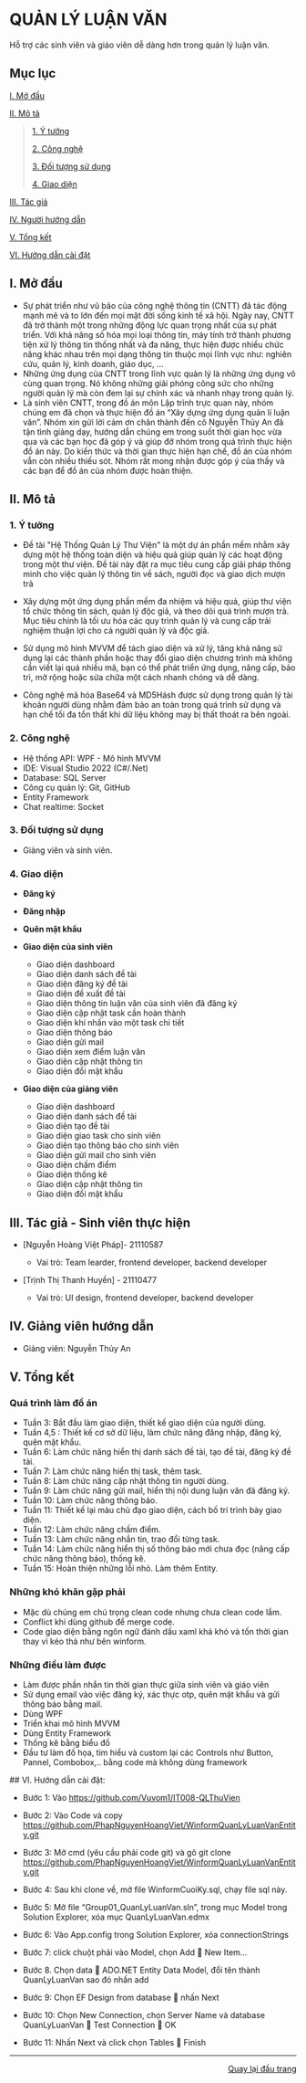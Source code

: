 <div id="Top"></div>

# QUẢN LÝ LUẬN VĂN
Hỗ trợ các sinh viên và giáo viên dễ dàng hơn trong quản lý luận văn.

## Mục lục

 [I. Mở đầu](#Modau)

 [II. Mô tả](#Mota)

> [1. Ý tưởng](#Ytuong)
>
> [2. Công nghệ](#Congnghe)
>
> [3. Đối tượng sử dụng](#Doituongsudung)
>
> [4. Giao diện](#Giaodien)

[III. Tác giả](#Tacgia)

[IV. Người hướng dẫn](#Nguoihuongdan)

[V. Tổng kết](#Tongket)

[VI. Hướng dẫn cài đặt](#Huongdancaidat)

<!-- MỞ ĐẦU -->
<div id="Modau"></div>

## I. Mở đầu
* Sự phát triển như vũ bão của công nghệ thông tin (CNTT) đã tác động mạnh mẽ và to lớn đến mọi mặt đời sống kinh tế xã hội. Ngày nay, CNTT đã trở thành một trong những động lực quan trọng nhất của sự phát triển. Với khả năng số hóa mọi loại thông tin, máy tính trở thành phương tiện xử lý thông tin thống nhất và đa năng, thực hiện được nhiều chức năng khác nhau trên mọi dạng thông tin thuộc mọi lĩnh vực như: nghiên cứu, quản lý, kinh doanh, giáo dục, ...
* Những ứng dụng của CNTT trong lĩnh vực quản lý là những ứng dụng vô cùng quan trọng. Nó không những giải phóng công sức cho những người quản lý mà còn đem lại sự chính xác và nhanh nhạy trong quản lý. 
* Là sinh viên CNTT, trong đồ án môn Lập trình trực quan này, nhóm chúng em đã chọn và thực hiện đồ án “Xây dựng ứng dụng quản lí luận văn”. 
Nhóm xin gửi lời cảm ơn chân thành đến cô Nguyễn Thủy An đã tận tình giảng dạy, hướng dẫn chúng em trong suốt thời gian học vừa qua và các bạn học đã góp ý và giúp đỡ nhóm trong quá trình thực hiện đồ án này.
Do kiến thức và thời gian thực hiện hạn chế, đồ án của nhóm vẫn còn nhiều thiếu sót. Nhóm rất mong nhận được góp ý của thầy và các bạn để đồ án của nhóm được hoàn thiện.

<!-- MÔ TẢ -->
<div id="Mota"></div>

## II. Mô tả

<!-- Ý TƯỞNG -->
<div id="Ytuong"></div>

### 1. Ý tưởng
* Đề tài "Hệ Thống Quản Lý Thư Viện" là một dự án phần mềm nhằm xây dựng một hệ thống toàn diện và hiệu quả giúp quản lý các hoạt động trong một thư viện. Đề tài này đặt ra mục tiêu cung cấp giải pháp thông minh cho việc quản lý thông tin về sách, người đọc và giao dịch mượn trả

* Xây dựng một ứng dụng phần mềm đa nhiệm và hiệu quả, giúp thư viện tổ chức thông tin sách, quản lý độc giả, và theo dõi quá trình mượn trả. Mục tiêu chính là tối ưu hóa các quy trình quản lý và cung cấp trải nghiệm thuận lợi cho cả người quản lý và độc giả.

* Sử dụng mô hình MVVM để tách giao diện và xử lý, tăng khả năng sử dụng lại các thành phần hoặc thay đổi giao diện chương trình mà không cần viết lại quá nhiều mã, bạn có thể phát triển ứng dụng, nâng cấp, bảo trì, mở rộng hoặc sửa chữa một cách nhanh chóng và dễ dàng.

* Công nghệ mã hóa Base64 và MD5Hásh được sử dụng trong quản lý tài khoản người dùng nhằm đảm bảo an toàn trong quá trình sử dụng và hạn chế tối đa tổn thất khi dữ liệu không may bị thất thoát ra bên ngoài.


<div id="Congnghe"></div>

### 2. Công nghệ
* Hệ thống API: WPF - Mô hình MVVM
* IDE: Visual Studio 2022 (C#/.Net)
* Database: SQL Server
* Công cụ quản lý: Git, GitHub
* Entity Framework
* Chat realtime: Socket

<div id="Doituongsudung"></div>

### 3. Đối tượng sử dụng
* Giảng viên và sinh viên.

<div id="Giaodien"></div>

### 4. Giao diện

* <strong>Đăng ký</strong>
* <strong>Đăng nhập</strong>
* <strong>Quên mật khẩu</strong>
* <strong>Giao diện của sinh viên</strong>
 
    * Giao diện dashboard
    * Giao diện danh sách đề tài
    * Giao diện đăng ký đề tài
    * Giao diện đề xuất đề tài
    * Giao diện thông tin luận văn của sinh viên đã đăng ký
    * Giao diện cập nhật task cần hoàn thành
    * Giao diện khi nhấn vào một task chi tiết
    * Giao diện thông báo
    * Giao diện gửi mail
    * Giao diện xem điểm luận văn
    * Giao diện cập nhật thông tin
    * Giao diện đổi mật khẩu
* <strong>Giao diện của giảng viên</strong>
    * Giao diện dashboard
    * Giao diện danh sách đề tài
    * Giao diện tạo đề tài
    * Giao diện giao task cho sinh viên
    * Giao diện tạo thông báo cho sinh viên
    * Giao diện gửi mail cho sinh viên
    * Giao diện chấm điểm
    * Giao diện thống kê
    * Giao diện cập nhật thông tin
    * Giao diện đổi mật khẩu

<!-- TÁC GIẢ -->
<div id="Tacgia"></div>

## III. Tác giả - Sinh viên thực hiện

* [Nguyễn Hoàng Việt Pháp]- 21110587
    * Vai trò: Team learder, frontend developer, backend developer

* [Trịnh Thị Thanh Huyền] - 21110477
    * Vai trò: UI design, frontend developer, backend developer

<!-- NGƯỜI HƯỚNG DẪN -->
<div id="Nguoihuongdan"></div>

## IV. Giảng viên hướng dẫn
* Giảng viên: Nguyễn Thủy An

<!-- TỔNG KẾT -->
<div id="Tongket"></div>

## V. Tổng kết
### Quá trình làm đồ án
* Tuần 3: Bắt đầu làm giao diện, thiết kế giao diện của người dùng.
* Tuần 4,5 : Thiết kế cơ sở dữ liệu, làm chức năng đăng nhập, đăng ký, quên mật khẩu.
* Tuần 6: Làm chức năng hiển thị danh sách đề tài, tạo đề tài, đăng ký đề tài.
* Tuần 7: Làm chức năng hiển thị task, thêm task.
* Tuần 8: Làm chức năng cập nhật thông tin người dùng.
* Tuần 9: Làm chức năng gửi mail, hiển thị nội dung luận văn đã đăng ký. 
* Tuần 10: Làm chức năng thông báo.
* Tuần 11: Thiết kế lại màu chủ đạo giao diện, cách bố trí trình bày giao diện.
* Tuần 12: Làm chức năng chấm điểm.
* Tuần 13: Làm chức năng nhắn tin, trao đổi từng task.
* Tuần 14: Làm chức năng hiển thị số thông báo mới chưa đọc (nâng cấp chức năng thông báo), thống kê.
* Tuần 15: Hoàn thiện những lỗi nhỏ. Làm thêm Entity.


### Những khó khăn gặp phải

* Mặc dù chúng em chú trọng clean code nhưng chưa clean code lắm.
* Conflict khi dùng github để merge code.
* Code giao diện bằng ngôn ngữ đánh dấu xaml khá khó và tốn thời gian thay vì kéo thả như bên winform.



### Những điều làm được

* Làm được phần nhắn tin thời gian thực giữa sinh viên và giáo viên
* Sử dụng email vào việc đăng ký, xác thực otp, quên mật khẩu và gửi thông báo bằng mail.
* Dùng WPF
* Triển khai mô hình MVVM
* Dùng Entity Framework
* Thống kê bằng biểu đồ
* Đầu tư làm đồ họa, tìm hiểu và custom lại các Controls như Button, Pannel, Combobox,.. bằng code mà không dùng framework



<div id="Huongdancaidat"></div>
## VI. Hướng dẫn cài đặt:

* Bước 1: Vào https://github.com/Vuvom1/IT008-QLThuVien
  
*	Bước 2: Vào Code và copy https://github.com/PhapNguyenHoangViet/WinformQuanLyLuanVanEntity.git
  
*	Bước 3: Mở cmd (yêu cầu phải code git) và gõ git clone https://github.com/PhapNguyenHoangViet/WinformQuanLyLuanVanEntity.git
  
*	Bước 4: Sau khi clone về, mở file WinformCuoiKy.sql, chạy file sql này.
  
*	Bước 5: Mở file “Group01_QuanLyLuanVan.sln”, trong mục Model trong Solution Explorer, xóa mục QuanLyLuanVan.edmx
  
*	Bước 6: Vào App.config trong Solution Explorer, xóa connectionStrings
  
*	Bước 7: click chuột phải vào Model, chọn Add  New Item…
  
*	Bước 8. Chọn data  ADO.NET Entity Data Model, đổi tên thành QuanLyLuanVan sao đó nhấn add
  
*	Bước 9: Chọn EF Design from database  nhấn Next
  
* Bước 10: Chọn New Connection, chọn Server Name và database QuanLyLuanVan  Test Connection  OK
  
*	Bước 11: Nhấn Next và click chọn Tables  Finish 

---

<p align="right"><a href="#Top">Quay lại đầu trang</a></p>
